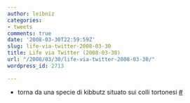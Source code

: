 ```yaml
---
author: leibniz
categories:
- tweets
comments: true
date: '2008-03-30T22:59:59Z'
slug: life-via-twitter-2008-03-30
title: Life via Twitter (2008-03-30)
url: "/2008/03/30/life-via-twitter-2008-03-30/"
wordpress_id: 2713

---
```

* torna da una specie di kibbutz situato sui colli tortonesi [#](https://twitter.com/leibniz/statuses/779394803)


